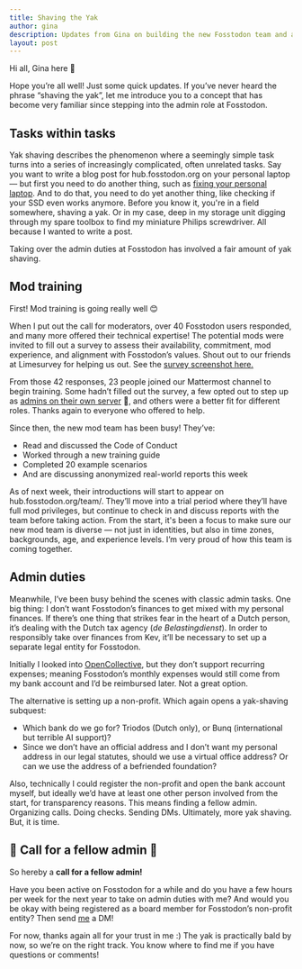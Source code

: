 ```yaml
---
title: Shaving the Yak
author: gina
description: Updates from Gina on building the new Fosstodon team and a call for a fellow admin.
layout: post
---
```


Hi all, Gina here 👋

Hope you’re all well! Just some quick updates. If you’ve never heard the phrase “shaving the yak”, let me introduce you to a concept that has become very familiar since stepping into the admin role at Fosstodon.

## Tasks within tasks

Yak shaving describes the phenomenon where a seemingly simple task turns into a series of increasingly complicated, often unrelated tasks. Say you want to write a blog post for hub.fosstodon.org on your personal laptop — but first you need to do another thing, such as [fixing your personal laptop](https://fosstodon.org/@Gina/114584297672268080). And to do that, you need to do yet another thing, like checking if your SSD even works anymore. Before you know it, you're in a field somewhere, shaving a yak. Or in my case, deep in my storage unit digging through my spare toolbox to find my miniature Philips screwdriver. All because I wanted to write a post.

Taking over the admin duties at Fosstodon has involved a fair amount of yak shaving.

## Mod training

First! Mod training is going really well 😊

When I put out the call for moderators, over 40 Fosstodon users responded, and many more offered their technical expertise! The potential mods were invited to fill out a survey to assess their availability, commitment, mod experience, and alignment with Fosstodon’s values. Shout out to our friends at Limesurvey for helping us out. See the [survey screenshot here.](https://hub.fosstodon.org/assets/images/full-survey.png)

From those 42 responses, 23 people joined our Mattermost channel to begin training. Some hadn’t filled out the survey, a few opted out to step up as [admins on their own server](https://toot.community/@support/114519606415733028) 🙌, and others were a better fit for different roles. Thanks again to everyone who offered to help.

Since then, the new mod team has been busy! They’ve:
- Read and discussed the Code of Conduct
- Worked through a new training guide
- Completed 20 example scenarios
- And are discussing anonymized real-world reports this week

As of next week, their introductions will start to appear on hub.fosstodon.org/team/. They’ll move into a trial period where they’ll have full mod privileges, but continue to check in and discuss reports with the team before taking action. From the start, it's been a focus to make sure our new mod team is diverse — not just in identities, but also in time zones, backgrounds, age, and experience levels. I’m very proud of how this team is coming together.

## Admin duties

Meanwhile, I’ve been busy behind the scenes with classic admin tasks. One big thing: I don’t want Fosstodon’s finances to get mixed with my personal finances. If there’s one thing that strikes fear in the heart of a Dutch person, it’s dealing with the Dutch tax agency (*de Belastingdienst*). In order to responsibly take over finances from Kev, it’ll be necessary to set up a separate legal entity for Fosstodon.

Initially I looked into [OpenCollective](https://opencollective.com/), but they don’t support recurring expenses; meaning Fosstodon’s monthly expenses would still come from my bank account and I’d be reimbursed later. Not a great option.

The alternative is setting up a non-profit. Which again opens a yak-shaving subquest:
- Which bank do we go for? Triodos (Dutch only), or Bunq (international but terrible AI support)?
- Since we don’t have an official address and I don’t want my personal address in our legal statutes, should we use a virtual office address? Or can we use the address of a befriended foundation?

Also, technically I could register the non-profit and open the bank account myself, but ideally we’d have at least one other person involved from the start, for transparency reasons. This means finding a fellow admin. Organizing calls. Doing checks. Sending DMs. Ultimately, more yak shaving. But, it is time.

## 📣 Call for a fellow admin 📣

So hereby a **call for a fellow admin!**

Have you been active on Fosstodon for a while and do you have a few hours per week for the next year to take on admin duties with me? And would you be okay with being registered as a board member for Fosstodon’s non-profit entity? Then send [me](https://fosstodon.org/@gina) a DM!

For now, thanks again all for your trust in me :) The yak is practically bald by now, so we’re on the right track. You know where to find me if you have questions or comments!
